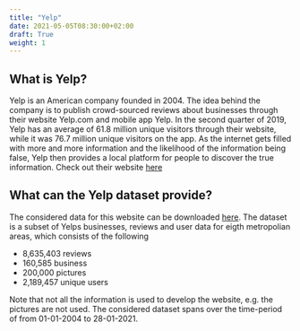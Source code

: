 ```yaml
---
title: "Yelp"
date: 2021-05-05T08:30:00+02:00
draft: True
weight: 1
---
```


## What is Yelp?

Yelp is an American company founded in 2004. The idea behind the company is to publish 
crowd-sourced reviews about businesses through their website Yelp.com and mobile app Yelp.
In the second quarter of 2019, Yelp has an average of 61.8 million unique visitors through
their website, while it was 76.7 million unique visitors on the app. As the internet gets 
filled with more and more information and the likelihood of the information being false, 
Yelp then provides a local platform for people to discover the true information. Check out their website [here](https://www.yelp-press.com/company/fast-facts/default.aspx)  


## What can the Yelp dataset provide?
The considered data for this website can be downloaded [here](https://www.yelp.com/dataset).
The dataset is a subset of Yelps businesses, reviews and user data for eigth metropolian areas,
which consists of the following
* 8,635,403 reviews
* 160,585 business
* 200,000 pictures
* 2,189,457 unique users

Note that not all the information is used to develop the website, e.g. the pictures are not used. 
The considered dataset spans over the time-period of from 01-01-2004 to 28-01-2021.